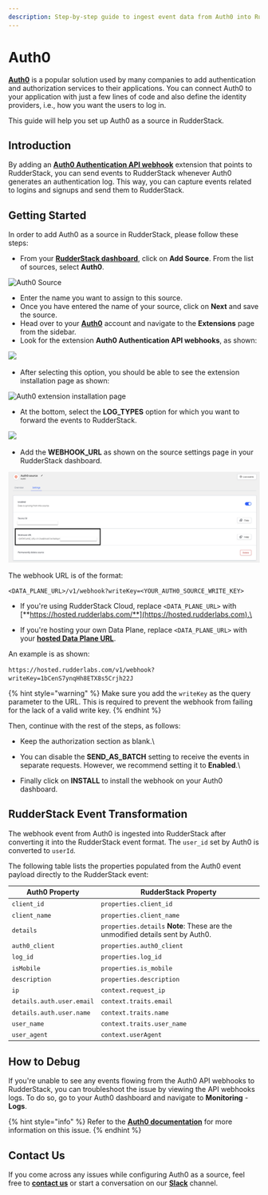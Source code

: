 ```yaml
---
description: Step-by-step guide to ingest event data from Auth0 into RudderStack
---
```


# Auth0

[**Auth0**](https://auth0.com) is a popular solution used by many companies to add authentication and authorization services to their applications. You can connect Auth0 to your application with just a few lines of code and also define the identity providers, i.e., how you want the users to log in.

This guide will help you set up Auth0 as a source in RudderStack.

## Introduction

By adding an [**Auth0 Authentication API webhook**](https://auth0.com/docs/extensions/auth0-authentication-api-webhooks) extension that points to RudderStack, you can send events to RudderStack whenever Auth0 generates an authentication log. This way, you can capture events related to logins and signups and send them to RudderStack.

## Getting Started

In order to add Auth0 as a source in RudderStack, please follow these steps:

* From your [**RudderStack dashboard**](https://app.rudderlabs.com), click on **Add Source**. From the list of sources, select **Auth0**.

![Auth0 Source](../.gitbook/assets/auth02.png)

* Enter the name you want to assign to this source. 
* Once you have entered the name of your source, click on **Next** and save the source. 
* Head over to your [**Auth0**](https://auth0.com) account and navigate to the **Extensions** page from the sidebar.  
* Look for the extension **Auth0 Authentication API webhooks**, as shown:

![](../.gitbook/assets/auth03.png)

* After selecting this option, you should be able to see the extension installation page as shown:

![Auth0 extension installation page](../.gitbook/assets/auth04.png)

* At the bottom, select the **LOG_TYPES** option for which you want to forward the events to RudderStack.

![](../.gitbook/assets/auth05.png)

* Add the **WEBHOOK_URL** as shown on the source settings page in your RudderStack dashboard.

![](<../.gitbook/assets/1 (25).png>)

The webhook URL is of the format:

```
<DATA_PLANE_URL>/v1/webhook?writeKey=<YOUR_AUTH0_SOURCE_WRITE_KEY>
```

* If you're using RudderStack Cloud, replace `<DATA_PLANE_URL>` with [**https://hosted.rudderlabs.com/**](https://hosted.rudderlabs.com).\

* If you're hosting your own Data Plane, replace `<DATA_PLANE_URL>` with your [**hosted Data Plane URL**](https://docs.rudderstack.com/get-started/installing-and-setting-up-rudderstack#what-is-a-data-plane-url-where-do-i-get-it).

An example is as shown:

`https://hosted.rudderlabs.com/v1/webhook?writeKey=1bCenS7ynqHh8ETX8s5Crjh22J`

{% hint style="warning" %}
Make sure you add the `writeKey` as the query parameter to the URL. This is required to prevent the webhook from failing for the lack of a valid write key.
{% endhint %}

Then, continue with the rest of the steps, as follows:

* Keep the authorization section as blank.\

* You can disable the **SEND_AS_BATCH** setting to receive the events in separate requests. However, we recommend setting it to **Enabled**.\

* Finally click on **INSTALL** to install the webhook on your Auth0 dashboard.

## RudderStack Event Transformation

The webhook event from Auth0 is ingested into RudderStack after converting it into the RudderStack event format. The `user_id` set by Auth0 is converted to `userId`.

The following table lists the properties populated from the Auth0 event payload directly to the RudderStack event:

| **Auth0 Property**        | **RudderStack Property**                                                         |
| ------------------------- | -------------------------------------------------------------------------------- |
| `client_id`               | `properties.client_id`                                                           |
| `client_name`             | `properties.client_name`                                                         |
| `details`                 | `properties.details`   **Note**: These are the unmodified details sent by Auth0. |
| `auth0_client`            | `properties.auth0_client`                                                        |
| `log_id`                  | `properties.log_id`                                                              |
| `isMobile`                | `properties.is_mobile`                                                           |
| `description`             | `properties.description`                                                         |
| `ip`                      | `context.request_ip`                                                             |
| `details.auth.user.email` | `context.traits.email`                                                           |
| `details.auth.user.name`  | `context.traits.name`                                                            |
| `user_name`               | `context.traits.user_name`                                                       |
| `user_agent`              | `context.userAgent`                                                              |

## How to Debug

If you're unable to see any events flowing from the Auth0 API webhooks to RudderStack, you can troubleshoot the issue by viewing the API webhooks logs. To do so, go to your Auth0 dashboard and navigate to **Monitoring** - **Logs**.

{% hint style="info" %}
Refer to the [**Auth0 documentation**](https://auth0.com/docs/extensions/auth0-authentication-api-webhooks#troubleshoot-webhooks) for more information on this issue.
{% endhint %}

## Contact Us

If you come across any issues while configuring Auth0 as a source, feel free to [**contact us**](mailto:%20docs@rudderstack.com) or start a conversation on our [**Slack**](https://resources.rudderstack.com/join-rudderstack-slack) channel.
